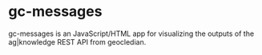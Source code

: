 # gc-messages
gc-messages is an JavaScript/HTML app for visualizing the outputs of the ag|knowledge REST API from geocledian.
